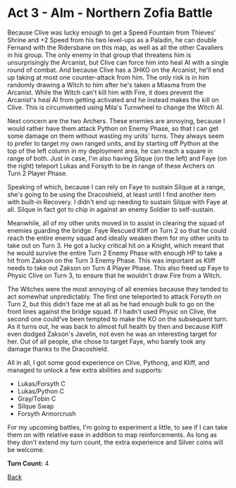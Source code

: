 # Act 3 - Alm - Northern Zofia Battle

Because Clive was lucky enough to get a Speed Fountain from Thieves' Shrine and +2 Speed from his two level-ups as a Paladin, he can double Fernand with the Ridersbane on this map, as well as all the other Cavaliers in his group. The only enemy in that group that threatens him is unsurprisingly the Arcanist, but Clive can force him into heal AI with a single round of combat. And because Clive has a 3HKO on the Arcanist, he'll end up taking at most one counter-attack from him. The only risk is in him randomly drawing a Witch to him after he's taken a Miasma from the Arcanist. While the Witch can't kill him with Fire, it does prevent the Arcanist's heal AI from getting activated and he instead makes the kill on Clive. This is circumvented using Mila's Turnwheel to change the Witch AI.

Next concern are the two Archers. These enemies are annoying, because I would rather have them attack Python on Enemy Phase, so that I can get some damage on them without wasting my units' turns. They always seem to prefer to target my own ranged units, and by starting off Python at the top of the left column in my deployment area, he can reach a square in range of both. Just in case, I'm also having Silque (on the left) and Faye (on the right) teleport Lukas and Forsyth to be in range of these Archers on Turn 2 Player Phase.

Speaking of which, because I can rely on Faye to sustain Silque at a range, she's going to be using the Dracoshield, at least until I find another item with built-in Recovery. I didn't end up needing to sustain Silque with Faye at all. Silque in fact got to chip in against an enemy Soldier to self-sustain.

Meanwhile, all of my other units moved in to assist in clearing the squad of enemies guarding the bridge. Faye Rescued Kliff on Turn 2 so that he could reach the entire enemy squad and ideally weaken them for my other units to take out on Turn 3. He got a lucky critical hit on a Knight, which meant that he would survive the entire Turn 2 Enemy Phase with enough HP to take a hit from Zakson on the Turn 3 Enemy Phase. This was important as Kliff needs to take out Zakson on Turn 4 Player Phase. This also freed up Faye to Physic Clive on Turn 3, to ensure that he wouldn't draw Fire from a Witch.

The Witches were the most annoying of all enemies because they tended to act somewhat unpredictably. The first one teleported to attack Forsyth on Turn 2, but this didn't faze me at all as he had enough bulk to go on the front lines against the bridge squad. If I hadn't used Physic on Clive, the second one could've been tempted to make the KO on the subsequent turn. As it turns out, he was back to almost full health by then and because Kliff even dodged Zakson's Javelin, not even he was an interesting target for her. Out of all people, she chose to target Faye, who barely took any damage thanks to the Dracoshield.

All in all, I got some good experience on Clive, Pythong, and Kliff, and managed to unlock a few extra abilities and supports:

- Lukas/Forsyth C
- Lukas/Python C
- Gray/Tobin C
- Silque Swap
- Forsyth Armorcrush

For my upcoming battles, I'm going to experiment a little, to see if I can take them on with relative ease in addition to map reinforcements. As long as they don't extend my turn count, the extra experience and Silver coins will be welcome.

**Turn Count:** 4

[Back](../README.md)
